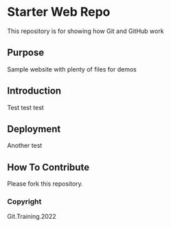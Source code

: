 # Starter Web Repo

This repository is for showing how Git and GitHub work

## Purpose

Sample website with plenty of files for demos

## Introduction

Test test test

## Deployment

Another test

## How To Contribute

Please fork this repository.

### Copyright

Git.Training.2022
